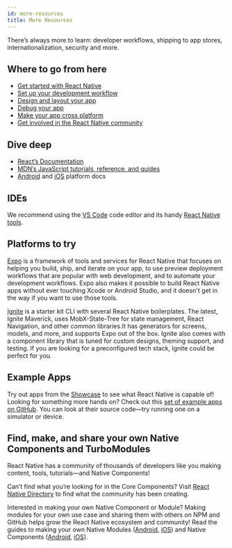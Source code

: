 ```yaml
---
id: more-resources
title: More Resources
---
```


There’s always more to learn: developer workflows, shipping to app stores, internationalization, security and more.

## Where to go from here

- [Get started with React Native](environment-setup)
- [Set up your development workflow](running-on-device)
- [Design and layout your app](flexbox)
- [Debug your app](debugging)
- [Make your app cross platform](platform-specific-code)
- [Get involved in the React Native community](/community/overview)

## Dive deep

- [React’s Documentation](https://react.dev/learn)
- [MDN’s JavaScript tutorials, reference, and guides](https://developer.mozilla.org/en-US/docs/Web/JavaScript)
- [Android](https://developer.android.com/docs) and [iOS](https://developer.apple.com/documentation/uikit) platform docs

## IDEs

We recommend using the [VS Code](https://code.visualstudio.com/) code editor and its handy [React Native tools](https://marketplace.visualstudio.com/items?itemName=msjsdiag.vscode-react-native).

## Platforms to try

[Expo](https://docs.expo.dev/) is a framework of tools and services for React Native that focuses on helping you build, ship, and iterate on your app, to use preview deployment workflows that are popular with web development, and to automate your development workflows. Expo also makes it possible to build React Native apps without ever touching Xcode or Android Studio, and it doesn't get in the way if you want to use those tools.

[Ignite](https://github.com/infinitered/ignite) is a starter kit CLI with several React Native boilerplates. The latest, Ignite Maverick, uses MobX-State-Tree for state management, React Navigation, and other common libraries.It has generators for screens, models, and more, and supports Expo out of the box. Ignite also comes with a component library that is tuned for custom designs, theming support, and testing. If you are looking for a preconfigured tech stack, Ignite could be perfect for you.

## Example Apps

Try out apps from the [Showcase](https://reactnative.dev/showcase) to see what React Native is capable of! Looking for something more hands on? Check out this [set of example apps on GitHub](https://github.com/ReactNativeNews/React-Native-Apps). You can look at their source code—try running one on a simulator or device.

## Find, make, and share your own Native Components and TurboModules

React Native has a community of thousands of developers like you making content, tools, tutorials—and Native Components!

Can’t find what you’re looking for in the Core Components? Visit [React Native Directory](https://reactnative.directory) to find what the community has been creating.

Interested in making your own Native Component or Module? Making modules for your own use case and sharing them with others on NPM and GitHub helps grow the React Native ecosystem and community! Read the guides to making your own Native Modules ([Android](native-modules-android.md), [iOS](native-modules-ios.md)) and Native Components ([Android](native-components-android.md), [iOS](native-components-ios.md)).

